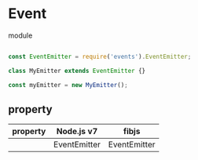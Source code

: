 # Event

module

```js

const EventEmitter = require('events').EventEmitter;

class MyEmitter extends EventEmitter {}

const myEmitter = new MyEmitter();
```

## property

| property | Node.js v7   |     fibjs    |
|----------|--------------|--------------|
|          | EventEmitter | EventEmitter |
